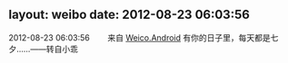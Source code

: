 layout: weibo
date: 2012-08-23 06:03:56
---
<meta name="referrer" content="no-referrer" />

2012-08-23 06:03:56  &nbsp;&nbsp;&nbsp;&nbsp;&nbsp;&nbsp; 来自 <a href="http://app.weibo.com/t/feed/l4RWD" rel="nofollow">Weico.Android</a>
有你的日子里，每天都是七夕……——转自小乖 ​​​
